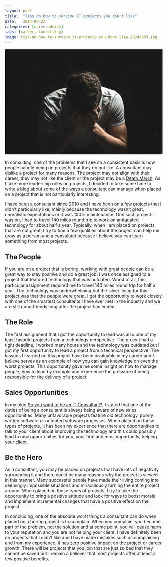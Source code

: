 ```yaml
---
layout: post
title:  "Tips on how to survive IT projects you don't like"
date:   2014-09-23
categories: [careeradvice]
tags: [career, consulting]
image: tips-on-how-to-survive-it-projects-you-dont-like-1024x683.jpg
---
```


![Bad Projects](https://raw.githubusercontent.com/michaeldeongreen/michaeldeongreen.github.io/master/static/img/_posts/tips-on-how-to-survive-it-projects-you-dont-like-1024x683.jpg)

In consulting, one of the problems that I see on a consistent basis is how people handle being on projects that they do not like. A consultant may dislike a project for many reasons. The project may not align with their career, they may not like the client or the project may be a [Death March](http://en.wikipedia.org/wiki/Death_march_(project_management)). As I take more leadership roles on projects, I decided to take some time to write a blog about some of the ways a consultant can manage when placed on a project that is not particularly interesting.

I have been a consultant since 2010 and I have been on a few projects that I didn’t particularly like, mainly because the technology wasn’t great, unrealistic expectations or it was 100% maintenance. One such project I was on, I had to travel 140 miles round trip to work on antiquated technology for about half a year. Typically, when I am placed on projects that are not great, I try to find a few qualities about the project can help me grow as a person and a consultant because I believe you can learn something from most projects.

## The People

If you are on a project that is boring, working with great people can be a great way to stay positive and do a great job. I was once assigned to a project that featured technology that was outdated. Worst of all, this particular assignment required me to travel 140 miles round trip for half a year. The technology was underwhelming but the silver lining for this project was that the people were great. I got the opportunity to work closely with one of the smartest consultants I have ever met in the industry and we are still good friends long after the project has ended.

## The Role

The first assignment that I got the opportunity to lead was also one of my least favorite projects from a technology perspective. The project had a tight deadline, I worked many hours and the technology was outdated but I got my first opportunity to lead a project from a technical perspective. The lessons I learned on this project have been invaluable in my career and I believe serves as an example of how you can gain knowledge on even the worst projects. This opportunity gave me some insight on how to manage people, how to lead by example and experience the pressure of being responsible for the delivery of a project.

## Sales Opportunities

In my blog [So you want to be an IT Consultant?](https://blog.michaeldeongreen.com/careeradvice/2014/05/14/so-you-want-to-be-a-it-consultant.html), I stated that one of the duties of being a consultant is always being aware of new sales opportunities. Many unfavorable projects feature old technology, poorly written software or outdated software processes. When placed on these types of projects, it has been my experience that there are opportunities to talk to your client about improving the technology and this could possibly lead to new opportunities for you, your firm and most importantly, helping your client.

## Be the Hero

As a consultant, you may be placed on projects that have lots of negativity surrounding it and there could be many reasons why the project is viewed in this manner. Many successful people have made their living coming into seemingly impossible situations and miraculously turning the entire project around. When placed on these types of projects, I try to take the opportunity to bring a positive attitude and look for ways to boost morale and implement incremental changes that have a positive effect on the project.

In concluding, one of the absolute worst things a consultant can do when placed on a boring project is to complain. When you complain, you become part of the problem, not the solution and at some point, you will cause harm to your reputation and you are not helping your client. I have definitely been on projects that I didn’t like and I have made mistakes such as complaining and from my experience, it has zero positive impact on the project or career growth. There will be projects that you join that are just so bad that they cannot be saved but I remain a believer that most projects offer at least a few positive benefits.
